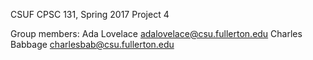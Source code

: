CSUF CPSC 131, Spring 2017
Project 4

Group members:
Ada Lovelace adalovelace@csu.fullerton.edu
Charles Babbage charlesbab@csu.fullerton.edu

